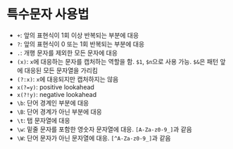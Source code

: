 # 특수문자 사용법

- `+`: 앞의 표현식이 1회 이상 반복되는 부분에 대응
- `?`: 앞의 표현식이 0 또는 1회 반복되는 부분에 대응
- `.`: 개행 문자를 제외한 모든 문자에 대응
- `(x)`: `x`에 대응하는 문자를 캡처하는 역할을 함. `$1`, `$n`으로 사용 가능. `$&`은 패턴 앞에 대응된 모든 문자열을 가리킴
- `(?:x)`: `x`에 대응되지만 캡처하지는 않음
- `x(?=y)`: positive lookahead
- `x(?!y)`: negative lookahead
- `\b`: 단어 경계인 부분에 대응
- `\B`: 단어 경계가 아닌 부분에 대응
- `\t`: 탭 문자열에 대응
- `\w`: 밑줄 문자를 포함한 영숫자 문자열에 대응. `[A-Za-z0-9_]`과 같음
- `\W`: 단어 문자가 아닌 문자열에 대응. `[^A-Za-z0-9_]`과 같음

